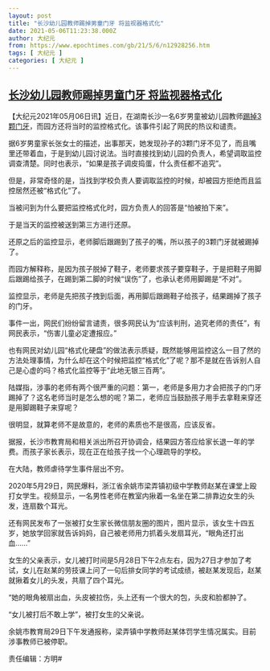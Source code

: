 ```yaml
---
layout: post
title: "长沙幼儿园教师踢掉男童门牙 将监视器格式化"
date: 2021-05-06T11:23:38.000Z
author: 大纪元
from: https://www.epochtimes.com/gb/21/5/6/n12928256.htm
tags: [ 大纪元 ]
categories: [ 大纪元 ]
---
```

<!--1620300218000-->
[长沙幼儿园教师踢掉男童门牙 将监视器格式化](https://www.epochtimes.com/gb/21/5/6/n12928256.htm)
------

<div>
<p>【大纪元2021年05月06日讯】近日，在湖南长沙一名6岁男童被幼儿园教师<a href="https://www.epochtimes.com/gb/tag/%E8%B8%A2%E6%8E%893%E9%A2%97%E9%97%A8%E7%89%99.html">踢掉3颗门牙</a>，而园方还将当时的监控格式化。该事件引起了网民的热议和谴责。</p><p>据6岁男童家长张女士的描述，出事那天，她发现孙子的3颗门牙不见了，而且嘴里还带着血，于是到幼儿园讨说法。当时直接找到幼儿园的负责人，希望调取监控调查清楚。同时也表示，“如果是孩子调皮捣蛋，什么责任都不追究”。</p><p>但是，非常奇怪的是，当找到学校负责人要调取监控的时候，却被园方拒绝而且监控居然还被“格式化”了。</p><p>当被问到为什么要把监控格式化时，园方负责人的回答是“怕被拍下来”。</p><p>于是当天的监控被送到第三方进行还原。</p><p>还原之后的监控显示，老师脚后跟踢到了孩子的嘴，所以孩子的3颗门牙就被踢掉了。</p><p>而园方解释称，是因为孩子脱掉了鞋子，老师要求孩子要穿鞋子，于是把鞋子用脚后跟踢给孩子，在踢到第二脚的时候“误伤”了，也承认老师用脚踢是“不对”。</p><p>监控显示，老师是先把孩子拽到后面，再用脚后跟踢鞋子给孩子，结果踢掉了孩子的门牙。</p><p>事件一出，网民们纷纷留言谴责，很多网民认为“应该判刑，追究老师的责任”，有网民表示，“伤害儿童必定遭报应。”</p><p>也有网民对幼儿园“格式化硬盘”的做法表示质疑，既然能够用监控这么一目了然的方法处理事情，为什么却在这个时候把监控“格式化”了呢？那不是就在告诉别人自己是心虚的吗？格式化监控等于“此地无银三百两”。</p><p>陆媒指，涉事的老师有两个很严重的问题：第一，老师是多用力才会把孩子的门牙踢掉了？这名老师当时是怎么想的呢？第二，老师应当鼓励孩子用手去拿鞋来穿还是用脚踢鞋子来穿呢？</p><p>很明显，就算老师不是故意的，老师的素质也不是很高，应该反省。</p><p>据报，长沙市教育局和相关派出所召开协调会，结果园方答应给家长退一年的学费。而孩子家长表示，现在正在给孩子找一个心理疏导的学校。</p><p>在大陆，教师虐待学生事件层出不穷。</p><p>2020年5月29日，网民爆料，浙江省余姚市梁弄镇初级中学教师赵某在课堂上殴打女学生。视频显示，一名男性老师在教室内揪着一名坐在第二排靠边女生的头发，连扇数个耳光。</p><p>还有网民发布了一张被打女生家长微信朋友圈的图片，图片显示，该女生十四五岁，她放学回家就告诉妈妈，自己被老师用力抓着头发扇耳光，“眼角还打出血……”</p><p>女生的父亲表示，女儿被打时间是5月28日下午2点左右，因为27日才参加了考试，女儿在赵某的劳技课上问了一句后排女同学的考试成绩，被赵某发现后，赵某就揪着女儿的头发，共扇了四个耳光。</p><p>“她的眼角被扇出血，头皮被拉伤，头上还有一个很大的包，头皮和脸都肿了。</p><p>“女儿被打后不敢上学”，被打女生的父亲说。</p><p>余姚市教育局29日下午发通报称，梁弄镇中学教师赵某体罚学生情况属实。目前涉事教师已被停职。</p><p>责任编辑：方明#</p>
</div>
